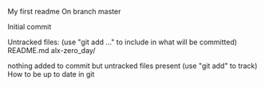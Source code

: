 My first readme
On branch master

Initial commit

Untracked files:
  (use "git add <file>..." to include in what will be committed)
	README.md
	alx-zero_day/

nothing added to commit but untracked files present (use "git add" to track)
How to be up to date in git

